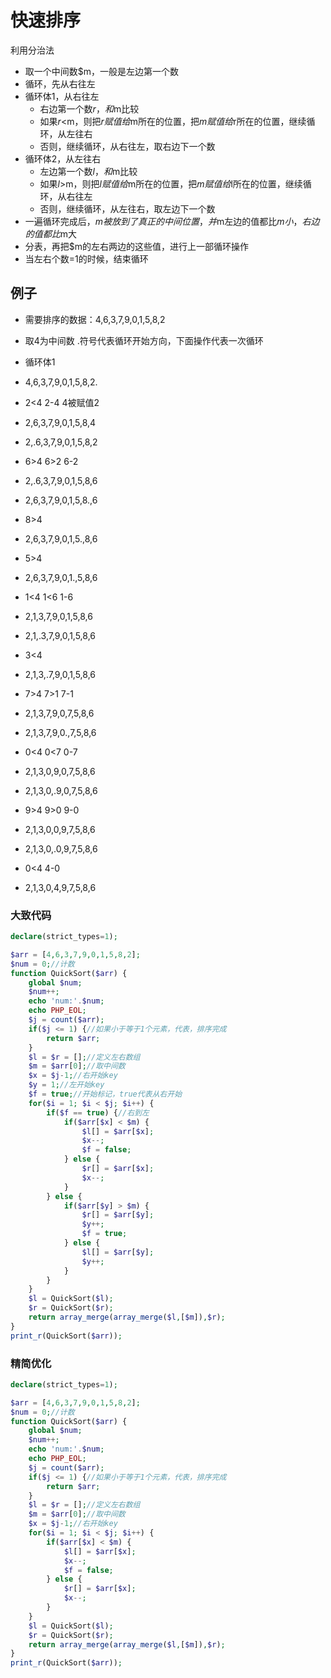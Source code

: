 # 快速排序

利用分治法


 - 取一个中间数$m，一般是左边第一个数
 - 循环，先从右往左
 - 循环体1，从右往左
     - 右边第一个数$r，和$m比较
     - 如果$r<$m，则把$r赋值给$m所在的位置，把$m赋值给$r所在的位置，继续循环，从左往右
     - 否则，继续循环，从右往左，取右边下一个数
 - 循环体2，从左往右
     - 左边第一个数$l，和$m比较
     - 如果$l>$m，则把$l赋值给$m所在的位置，把$m赋值给$l所在的位置，继续循环，从右往左
     - 否则，继续循环，从左往右，取左边下一个数
 - 一遍循环完成后，$m被放到了真正的中间位置，并$m左边的值都比$m小，右边的值都比$m大
 - 分表，再把$m的左右两边的这些值，进行上一部循环操作
 - 当左右个数=1的时候，结束循环

## 例子

 - 需要排序的数据：4,6,3,7,9,0,1,5,8,2
 - 取4为中间数 .符号代表循环开始方向，下面操作代表一次循环
 - 循环体1
 - 4,6,3,7,9,0,1,5,8,2.
 - 2<4 2-4 4被赋值2
 - 2,6,3,7,9,0,1,5,8,4 
 
 - 2,.6,3,7,9,0,1,5,8,2
 - 6>4 6>2 6-2
 - 2,.6,3,7,9,0,1,5,8,6
 
 - 2,6,3,7,9,0,1,5,8.,6
 - 8>4
 - 2,6,3,7,9,0,1,5.,8,6
 - 5>4
 - 2,6,3,7,9,0,1.,5,8,6
 - 1<4 1<6 1-6
 - 2,1,3,7,9,0,1,5,8,6
 
 - 2,1,.3,7,9,0,1,5,8,6
 - 3<4
 - 2,1,3,.7,9,0,1,5,8,6
 - 7>4 7>1 7-1
 - 2,1,3,7,9,0,7,5,8,6
 
 - 2,1,3,7,9,0.,7,5,8,6
 - 0<4 0<7 0-7
 - 2,1,3,0,9,0,7,5,8,6
 
 - 2,1,3,0,.9,0,7,5,8,6
 - 9>4 9>0 9-0
 - 2,1,3,0,0,9,7,5,8,6
 
 - 2,1,3,0,.0,9,7,5,8,6
 - 0<4 4-0
 - 2,1,3,0,4,9,7,5,8,6

### 大致代码

```php
declare(strict_types=1);

$arr = [4,6,3,7,9,0,1,5,8,2];
$num = 0;//计数
function QuickSort($arr) {
    global $num;
    $num++;
    echo 'num:'.$num;
    echo PHP_EOL;
    $j = count($arr);
    if($j <= 1) {//如果小于等于1个元素，代表，排序完成
        return $arr;
    }
    $l = $r = [];//定义左右数组
    $m = $arr[0];//取中间数
    $x = $j-1;//右开始key
    $y = 1;//左开始key
    $f = true;//开始标记，true代表从右开始
    for($i = 1; $i < $j; $i++) {
        if($f == true) {//右到左
            if($arr[$x] < $m) {
                $l[] = $arr[$x];
                $x--;
                $f = false;
            } else {
                $r[] = $arr[$x];
                $x--;
            }
        } else {
            if($arr[$y] > $m) {
                $r[] = $arr[$y];
                $y++;
                $f = true;
            } else {
                $l[] = $arr[$y];
                $y++;
            }
        }
    }
    $l = QuickSort($l);
    $r = QuickSort($r);
    return array_merge(array_merge($l,[$m]),$r);
}
print_r(QuickSort($arr));
```

### 精简优化

```php
declare(strict_types=1);

$arr = [4,6,3,7,9,0,1,5,8,2];
$num = 0;//计数
function QuickSort($arr) {
    global $num;
    $num++;
    echo 'num:'.$num;
    echo PHP_EOL;
    $j = count($arr);
    if($j <= 1) {//如果小于等于1个元素，代表，排序完成
        return $arr;
    }
    $l = $r = [];//定义左右数组
    $m = $arr[0];//取中间数
    $x = $j-1;//右开始key
    for($i = 1; $i < $j; $i++) {
        if($arr[$x] < $m) {
            $l[] = $arr[$x];
            $x--;
            $f = false;
        } else {
            $r[] = $arr[$x];
            $x--;
        }
    }
    $l = QuickSort($l);
    $r = QuickSort($r);
    return array_merge(array_merge($l,[$m]),$r);
}
print_r(QuickSort($arr));
```